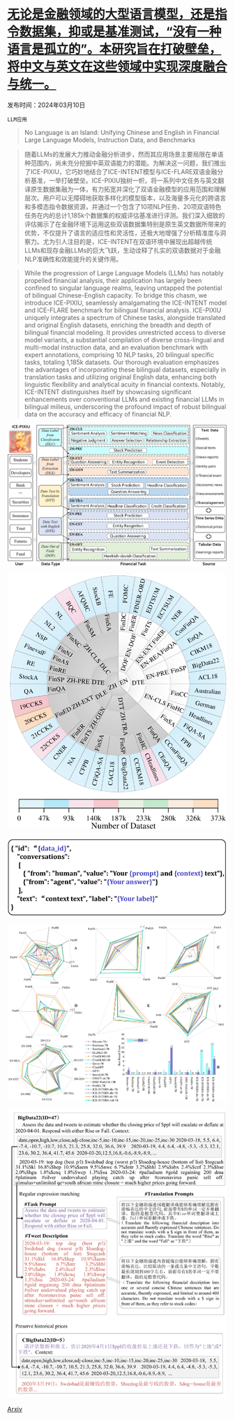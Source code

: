 # [无论是金融领域的大型语言模型，还是指令数据集，抑或是基准测试，“没有一种语言是孤立的”。本研究旨在打破壁垒，将中文与英文在这些领域中实现深度融合与统一。](https://arxiv.org/abs/2403.06249)

发布时间：2024年03月10日

`LLM应用`

> No Language is an Island: Unifying Chinese and English in Financial Large Language Models, Instruction Data, and Benchmarks

> 随着LLMs的发展大力推动金融分析进步，然而其应用场景主要局限在单语种范围内，尚未充分挖掘中英双语能力的潜能。为解决这一问题，我们推出了ICE-PIXIU，它巧妙地结合了ICE-INTENT模型与ICE-FLARE双语金融分析基准，一举打破壁垒。ICE-PIXIU独树一帜，将一系列中文任务与英文翻译原生数据集融为一体，有力拓宽并深化了双语金融模型的应用范围和理解层次。用户可以无障碍地获取多样化的模型版本，以及海量多元化的跨语言和多模态指令数据资源，并通过一个包含了10项NLP任务、20项双语特色任务在内的总计1,185k个数据集的权威评估基准进行评测。我们深入细致的评估揭示了在金融环境下运用这些双语数据集特别是原生英文数据所带来的优势，不仅提升了语言的适应性和灵活性，还极大地增强了分析精准度与洞察力。尤为引人注目的是，ICE-INTENT在双语环境中展现出超越传统LLMs和现存金融LLMs的巨大飞跃，生动诠释了扎实的双语数据对于金融NLP准确性和效能提升的关键作用。

> While the progression of Large Language Models (LLMs) has notably propelled financial analysis, their application has largely been confined to singular language realms, leaving untapped the potential of bilingual Chinese-English capacity. To bridge this chasm, we introduce ICE-PIXIU, seamlessly amalgamating the ICE-INTENT model and ICE-FLARE benchmark for bilingual financial analysis. ICE-PIXIU uniquely integrates a spectrum of Chinese tasks, alongside translated and original English datasets, enriching the breadth and depth of bilingual financial modeling. It provides unrestricted access to diverse model variants, a substantial compilation of diverse cross-lingual and multi-modal instruction data, and an evaluation benchmark with expert annotations, comprising 10 NLP tasks, 20 bilingual specific tasks, totaling 1,185k datasets. Our thorough evaluation emphasizes the advantages of incorporating these bilingual datasets, especially in translation tasks and utilizing original English data, enhancing both linguistic flexibility and analytical acuity in financial contexts. Notably, ICE-INTENT distinguishes itself by showcasing significant enhancements over conventional LLMs and existing financial LLMs in bilingual milieus, underscoring the profound impact of robust bilingual data on the accuracy and efficacy of financial NLP.

![无论是金融领域的大型语言模型，还是指令数据集，抑或是基准测试，“没有一种语言是孤立的”。本研究旨在打破壁垒，将中文与英文在这些领域中实现深度融合与统一。](../../../paper_images/2403.06249/x1.png)

![无论是金融领域的大型语言模型，还是指令数据集，抑或是基准测试，“没有一种语言是孤立的”。本研究旨在打破壁垒，将中文与英文在这些领域中实现深度融合与统一。](../../../paper_images/2403.06249/x2.png)

![无论是金融领域的大型语言模型，还是指令数据集，抑或是基准测试，“没有一种语言是孤立的”。本研究旨在打破壁垒，将中文与英文在这些领域中实现深度融合与统一。](../../../paper_images/2403.06249/x3.png)

![无论是金融领域的大型语言模型，还是指令数据集，抑或是基准测试，“没有一种语言是孤立的”。本研究旨在打破壁垒，将中文与英文在这些领域中实现深度融合与统一。](../../../paper_images/2403.06249/x4.png)

![无论是金融领域的大型语言模型，还是指令数据集，抑或是基准测试，“没有一种语言是孤立的”。本研究旨在打破壁垒，将中文与英文在这些领域中实现深度融合与统一。](../../../paper_images/2403.06249/x5.png)

[Arxiv](https://arxiv.org/abs/2403.06249)